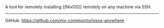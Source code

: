 A tool for remotely installing [[NixOS]] remotely on any machine via SSH. 

---

GitHub: https://github.com/nix-community/nixos-anywhere